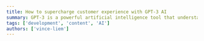 ```yaml
---
title: How to supercharge customer experience with GPT-3 AI
summary: GPT-3 is a powerful artificial intelligence tool that understands natural language. You can create surprisingly customised personalised landing pages for each visitor. With the right data, you can use GPT-3 to make customer experience improvements on your website or web application. In this talk, which is created by GPT-3, I will show you how your websites can be personalized to your visitors by passing user meta data to GPT-3 and get recommendations.
tags: ['development', 'content', 'AI']
authors: ['vince-liem']
---
```

